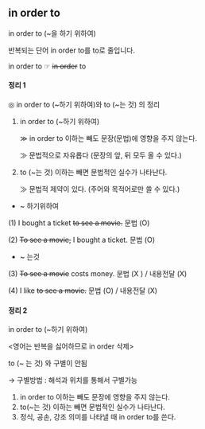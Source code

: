 ## in order to

in order to  (~을 하기 위하여)

반복되는 단어 in order to를 to로 줄입니다.

in order to   ☞   ~~in order~~ to 

#### 정리 1
◎ in order to (~하기 위하여)와 to (~는 것) 의 정리 

1) in order to (~하기 위하여) 

   ≫ in order to 이하는 빼도 문장(문법)에 영향을 주지 않는다.
   
   ≫ 문법적으로 자유롭다 (문장의 앞, 뒤 모두 올 수 있다.) 

2) to (~는 것) 이하는 빼면 문법적인 실수가 나타난다.

   ≫ 문법적 제약이 있다. (주어와 목적어로만 쓸 수 있다.)

- ~ 하기위하여 

(1) I bought a ticket ~~to see a movie.~~ 문법 (O)

(2) ~~To see a movie,~~ I bought a ticket. 문법 (O)

- ~ 는것

(3) ~~To see a movie~~ costs money. 문법 (X ) / 내용전달 (X)

(4) I like ~~to see a movie.~~   문법 (O) / 내용전달 (X)

#### 정리 2
in order to (~하기 위하여)

<영어는 반복을 싫어하므로 in order 삭제>

to (~ 는 것) 와 구별이 안됨

→ 구별방법 : 해석과 위치를 통해서 구별가능

1. in order to 이하는 빼도 문장에 영향을 주지 않는다.
2. to(~는 것) 이하는 빼면 문법적인 실수가 나타난다.
3. 정식, 공손, 강조 의미를 나타낼 때 in order to를 쓴다.
